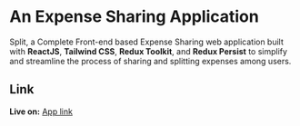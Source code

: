 # An Expense Sharing Application

Split, a Complete Front-end based Expense Sharing web application built with **ReactJS**, **Tailwind CSS**, **Redux Toolkit**, and **Redux Persist** to simplify and streamline the process of sharing and splitting expenses among users.

## Link

**Live on:** [App link](https://split-expense-kappa.vercel.app/)










